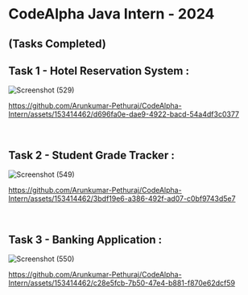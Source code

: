 # CodeAlpha Java Intern - 2024

## (Tasks Completed)

## Task 1 - Hotel Reservation System :

![Screenshot (529)](https://github.com/Arunkumar-Pethuraj/CodeAlpha-Intern/assets/153414462/c1ec73ae-2128-44bb-ad46-929c7475424b)

https://github.com/Arunkumar-Pethuraj/CodeAlpha-Intern/assets/153414462/d696fa0e-dae9-4922-bacd-54a4df3c0377

<br>

## Task 2 - Student Grade Tracker :

![Screenshot (549)](https://github.com/Arunkumar-Pethuraj/CodeAlpha-Intern/assets/153414462/9e2087da-9f98-486f-b886-f2736e17df22)

https://github.com/Arunkumar-Pethuraj/CodeAlpha-Intern/assets/153414462/3bdf19e6-a386-492f-ad07-c0bf9743d5e7

<br>

## Task 3 - Banking Application :

![Screenshot (550)](https://github.com/Arunkumar-Pethuraj/CodeAlpha-Intern/assets/153414462/806fb0a9-e49a-4490-be36-166651f928c4)

https://github.com/Arunkumar-Pethuraj/CodeAlpha-Intern/assets/153414462/c28e5fcb-7b50-47e4-b881-f870e62dcf59



